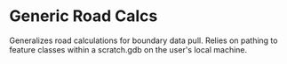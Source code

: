 # Generic Road Calcs

Generalizes road calculations for boundary data pull. Relies on pathing to feature classes within a scratch.gdb on the user's local machine. 
